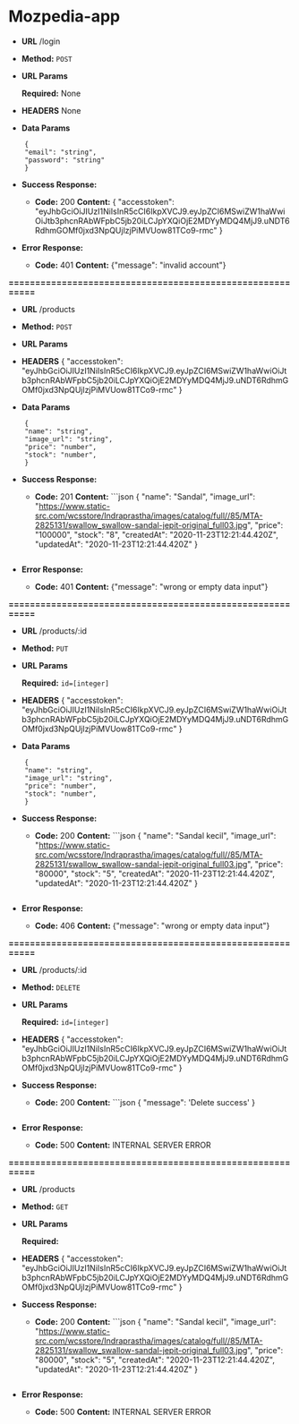 # Mozpedia-app

* **URL**
    /login
    
* **Method:**
    `POST`

*  **URL Params**

   **Required:**
    None

*  **HEADERS**
    None


* **Data Params**

```
    {
    "email": "string",
    "password": "string"
    }
```

* **Success Response:**
    *   **Code:** 200 
        **Content:** {
            "accesstoken": "eyJhbGciOiJIUzI1NiIsInR5cCI6IkpXVCJ9.eyJpZCI6MSwiZW1haWwiOiJtb3phcnRAbWFpbC5jb20iLCJpYXQiOjE2MDYyMDQ4MjJ9.uNDT6RdhmGOMf0jxd3NpQUjlzjPiMVUow81TCo9-rmc"
        }

* **Error Response:**

  * **Code:** 401 
    **Content:** {"message": "invalid account"}

**==========================================================**

* **URL**
    /products
    
* **Method:**
    `POST`

*  **URL Params**

  

*  **HEADERS**
    {
    "accesstoken": "eyJhbGciOiJIUzI1NiIsInR5cCI6IkpXVCJ9.eyJpZCI6MSwiZW1haWwiOiJtb3phcnRAbWFpbC5jb20iLCJpYXQiOjE2MDYyMDQ4MjJ9.uNDT6RdhmGOMf0jxd3NpQUjlzjPiMVUow81TCo9-rmc"
    }


* **Data Params**
```
    {
    "name": "string",
    "image_url": "string",
    "price": "number",
    "stock": "number",
    }
```


* **Success Response:**
    *   **Code:** 201 
        **Content:** ```json
            {
            "name": "Sandal",
            "image_url": "https://www.static-src.com/wcsstore/Indraprastha/images/catalog/full//85/MTA-2825131/swallow_swallow-sandal-jepit-original_full03.jpg",
            "price": "100000",
            "stock": "8",
            "createdAt": "2020-11-23T12:21:44.420Z",
            "updatedAt": "2020-11-23T12:21:44.420Z"
            }
        ```

* **Error Response:**

  * **Code:** 401
    **Content:** {"message": "wrong or empty data input"}

**==========================================================**

* **URL**
    /products/:id
    
* **Method:**
    `PUT`

*  **URL Params**

    **Required:**
    `id=[integer]`
  

*  **HEADERS**
    {
    "accesstoken": "eyJhbGciOiJIUzI1NiIsInR5cCI6IkpXVCJ9.eyJpZCI6MSwiZW1haWwiOiJtb3phcnRAbWFpbC5jb20iLCJpYXQiOjE2MDYyMDQ4MjJ9.uNDT6RdhmGOMf0jxd3NpQUjlzjPiMVUow81TCo9-rmc"
    }


* **Data Params**
```
    {
    "name": "string",
    "image_url": "string",
    "price": "number",
    "stock": "number",
    }
```


* **Success Response:**
    *   **Code:** 200 
        **Content:** ```json
            {
            "name": "Sandal kecil",
            "image_url": "https://www.static-src.com/wcsstore/Indraprastha/images/catalog/full//85/MTA-2825131/swallow_swallow-sandal-jepit-original_full03.jpg",
            "price": "80000",
            "stock": "5",
            "createdAt": "2020-11-23T12:21:44.420Z",
            "updatedAt": "2020-11-23T12:21:44.420Z"
            }
        ```

* **Error Response:**

  * **Code:** 406
    **Content:** {"message": "wrong or empty data input"}

**==========================================================**

* **URL**
    /products/:id
    
* **Method:**
    `DELETE`

*  **URL Params**

    **Required:**
    `id=[integer]`
  

*  **HEADERS**
    {
    "accesstoken": "eyJhbGciOiJIUzI1NiIsInR5cCI6IkpXVCJ9.eyJpZCI6MSwiZW1haWwiOiJtb3phcnRAbWFpbC5jb20iLCJpYXQiOjE2MDYyMDQ4MjJ9.uNDT6RdhmGOMf0jxd3NpQUjlzjPiMVUow81TCo9-rmc"
    }





* **Success Response:**
    *   **Code:** 200 
        **Content:** ```json
            {
            "message": 'Delete success'
            }
        ```

* **Error Response:**

  * **Code:** 500
    **Content:**  INTERNAL SERVER ERROR

**==========================================================**

* **URL**
    /products
    
* **Method:**
    `GET`

*  **URL Params**

    **Required:**
    
  

*  **HEADERS**
    {
    "accesstoken": "eyJhbGciOiJIUzI1NiIsInR5cCI6IkpXVCJ9.eyJpZCI6MSwiZW1haWwiOiJtb3phcnRAbWFpbC5jb20iLCJpYXQiOjE2MDYyMDQ4MjJ9.uNDT6RdhmGOMf0jxd3NpQUjlzjPiMVUow81TCo9-rmc"
    }





* **Success Response:**
    *   **Code:** 200 
        **Content:** ```json
            {
            "name": "Sandal kecil",
            "image_url": "https://www.static-src.com/wcsstore/Indraprastha/images/catalog/full//85/MTA-2825131/swallow_swallow-sandal-jepit-original_full03.jpg",
            "price": "80000",
            "stock": "5",
            "createdAt": "2020-11-23T12:21:44.420Z",
            "updatedAt": "2020-11-23T12:21:44.420Z"
            }
        ```

* **Error Response:**

  * **Code:** 500
    **Content:**  INTERNAL SERVER ERROR